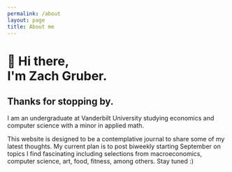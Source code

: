 ```yaml
---
permalink: /about
layout: page
title: About me
---
```


# **👋 Hi there,**<br/>**I'm Zach Gruber.**

## Thanks for stopping by.

I am an undergraduate at Vanderbilt University studying economics and computer science with a minor in applied math. 

This website is designed to be a contemplative journal to share some of my latest thoughts. My current plan is to post biweekly starting September on topics I find fascinating including selections from macroeconomics, computer science, art, food, fitness, among others. Stay tuned :)
